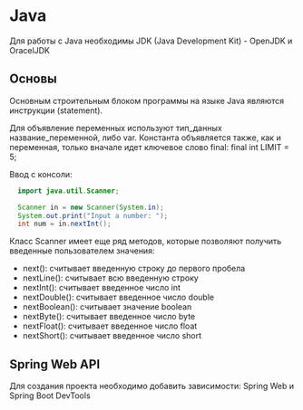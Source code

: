 # Java
Для работы с Java необходимы JDK (Java Development Kit) - OpenJDK и OracelJDK

## Основы

Основным строительным блоком программы на языке Java являются инструкции (statement).

Для объявление переменных используют тип_данных название_переменной, либо var. Константа объявляется также, как и переменная, только вначале идет ключевое слово final: final int LIMIT = 5;  

Ввод с консоли:  
```java
  import java.util.Scanner;

  Scanner in = new Scanner(System.in);  
  System.out.print("Input a number: ");  
  int num = in.nextInt();  
  ```
Класс Scanner имеет еще ряд методов, которые позволяют получить введенные пользователем значения:
* next(): считывает введенную строку до первого пробела
* nextLine(): считывает всю введенную строку
* nextInt(): считывает введенное число int
* nextDouble(): считывает введенное число double
* nextBoolean(): считывает значение boolean
* nextByte(): считывает введенное число byte
* nextFloat(): считывает введенное число float
* nextShort(): считывает введенное число short

## Spring Web API

Для создания проекта необходимо добавить зависимости: Spring Web и Spring Boot DevTools
